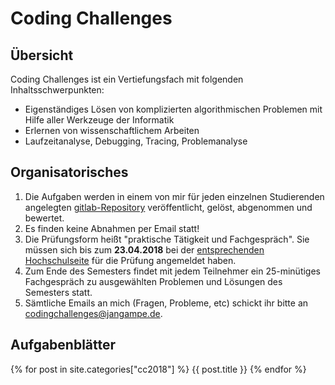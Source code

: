 # Coding Challenges

## Übersicht

Coding Challenges ist ein Vertiefungsfach mit folgenden Inhaltsschwerpunkten:
* Eigenständiges Lösen von komplizierten algorithmischen Problemen mit Hilfe aller Werkzeuge der Informatik
* Erlernen von wissenschaftlichem Arbeiten
* Laufzeitanalyse, Debugging, Tracing, Problemanalyse

## Organisatorisches

1. Die Aufgaben werden in einem von mir für jeden einzelnen Studierenden angelegten [gitlab-Repository](https://zenon.cs.hs-rm.de/) veröffentlicht, gelöst, abgenommen und bewertet.
2. Es finden keine Abnahmen per Email statt!
3. Die Prüfungsform heißt "praktische Tätigkeit und Fachgespräch". Sie müssen sich bis zum **23.04.2018** bei der [entsprechenden Hochschulseite](https://compass.hs-rm.de/) für die Prüfung angemeldet haben.
4. Zum Ende des Semesters findet mit jedem Teilnehmer ein 25-minütiges Fachgespräch zu ausgewählten Problemen und Lösungen des Semesters statt.
5. Sämtliche Emails an mich (Fragen, Probleme, etc) schickt ihr bitte an codingchallenges@jangampe.de.

## Aufgabenblätter

{% for post in site.categories["cc2018"] %}
  {{ post.title }}
{% endfor %}
